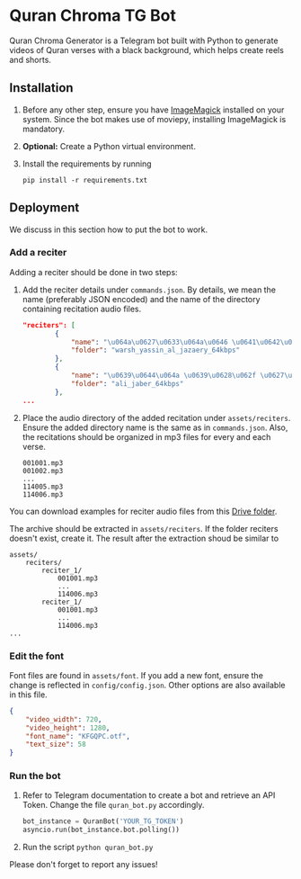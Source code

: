 # Quran Chroma TG Bot

Quran Chroma Generator is a Telegram bot built with Python to generate videos of Quran verses with a black background, which helps create reels and shorts.

## Installation

1. Before any other step, ensure you have [ImageMagick](https://imagemagick.org/index.php) installed on your system. Since the bot makes use of moviepy, installing ImageMagick is mandatory.
2. **Optional:** Create a Python virtual environment.
3. Install the requirements by running

   ```
   pip install -r requirements.txt
   ```

## Deployment

We discuss in this section how to put the bot to work.

### Add a reciter

Adding a reciter should be done in two steps:

1. Add the reciter details under `commands.json`. By details, we mean the name (preferably JSON encoded) and the name of the directory containing recitation audio files.

   ```json
   "reciters": [
           {
               "name": "\u064a\u0627\u0633\u064a\u0646 \u0641\u0642\u064a\u0647 \u0627\u0644\u062c\u0632\u0627\u0626\u0631\u064a",
               "folder": "warsh_yassin_al_jazaery_64kbps"
           },
           {
               "name": "\u0639\u0644\u064a \u0639\u0628\u062f \u0627\u0644\u0644\u0647 \u062c\u0627\u0628\u0631",
               "folder": "ali_jaber_64kbps"
           },
   ...
   ```
2. Place the audio directory of the added recitation under `assets/reciters`. Ensure the added directory name is the same as in `commands.json`. Also, the recitations should be organized in mp3 files for every and each verse.

   ```
   001001.mp3
   001002.mp3
   ...
   114005.mp3
   114006.mp3
   ```

You can download examples for reciter audio files from this [Drive folder](https://drive.google.com/drive/folders/1l2CBX86mNv_k7uzRKB0IY3F9QX9bMlsh?usp=sharing).

The archive should be extracted in `assets/reciters`. If the folder reciters doesn't exist, create it. The result after the extraction shoud be similar to

```
assets/
	reciters/
		reciter_1/
			001001.mp3
			...
			114006.mp3
		reciter_1/
			001001.mp3
			...
			114006.mp3
...
```

### Edit the font

Font files are found in `assets/font`. If you add a new font, ensure the change is reflected in `config/config.json`. Other options are also available in this file.

```json
{
    "video_width": 720,
    "video_height": 1280,
    "font_name": "KFGQPC.otf",
    "text_size": 58
}
```

### Run the bot

1. Refer to Telegram documentation to create a bot and retrieve an API Token. Change the file `quran_bot.py` accordingly.

   ```python
   bot_instance = QuranBot('YOUR_TG_TOKEN')
   asyncio.run(bot_instance.bot.polling())
   ```
2. Run the script `python quran_bot.py`

Please don't forget to report any issues!
